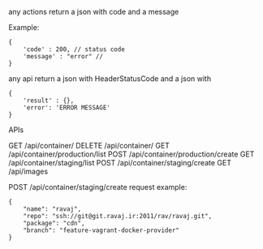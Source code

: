 any actions return a json with code and a message

Example:
```
{
    'code' : 200, // status code
    'message' : "error" //
}
```

any api return a json with HeaderStatusCode and a json with
```
{
    'result' : {},
    'error': 'ERROR MESSAGE'
}
```


APIs

GET /api/container/<containerID>
DELETE /api/container/<containerID>
GET /api/container/production/list
POST /api/container/production/create
GET /api/container/staging/list
POST /api/container/staging/create
GET /api/images


POST /api/container/staging/create
request example:
```
{
 	"name": "ravaj",
	"repo": "ssh://git@git.ravaj.ir:2011/rav/ravaj.git",
	"package": "cdn",
    "branch": "feature-vagrant-docker-provider"
}
```